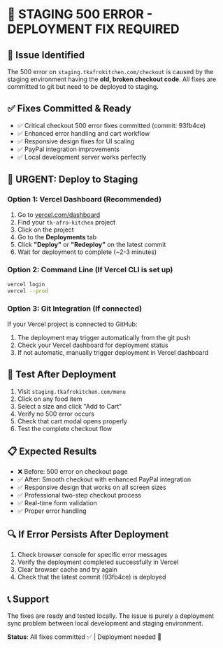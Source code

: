 # 🚨 STAGING 500 ERROR - DEPLOYMENT FIX REQUIRED

## 🎯 **Issue Identified**
The 500 error on `staging.tkafrokitchen.com/checkout` is caused by the staging environment having the **old, broken checkout code**. All fixes are committed to git but need to be deployed to staging.

## ✅ **Fixes Committed & Ready**
- ✅ Critical checkout 500 error fixes committed (commit: 93fb4ce)
- ✅ Enhanced error handling and cart workflow
- ✅ Responsive design fixes for UI scaling
- ✅ PayPal integration improvements
- ✅ Local development server works perfectly

## 🚀 **URGENT: Deploy to Staging**

### **Option 1: Vercel Dashboard (Recommended)**
1. Go to [vercel.com/dashboard](https://vercel.com/dashboard)
2. Find your `tk-afro-kitchen` project
3. Click on the project
4. Go to the **Deployments** tab
5. Click **"Deploy"** or **"Redeploy"** on the latest commit
6. Wait for deployment to complete (~2-3 minutes)

### **Option 2: Command Line (If Vercel CLI is set up)**
```bash
vercel login
vercel --prod
```

### **Option 3: Git Integration (If connected)**
If your Vercel project is connected to GitHub:
1. The deployment may trigger automatically from the git push
2. Check your Vercel dashboard for deployment status
3. If not automatic, manually trigger deployment in Vercel dashboard

## 🧪 **Test After Deployment**
1. Visit `staging.tkafrokitchen.com/menu`
2. Click on any food item
3. Select a size and click "Add to Cart"
4. Verify no 500 error occurs
5. Check that cart modal opens properly
6. Test the complete checkout flow

## 📋 **Expected Results**
- ❌ Before: 500 error on checkout page
- ✅ After: Smooth checkout with enhanced PayPal integration
- ✅ Responsive design that works on all screen sizes
- ✅ Professional two-step checkout process
- ✅ Real-time form validation
- ✅ Proper error handling

## 🔍 **If Error Persists After Deployment**
1. Check browser console for specific error messages
2. Verify the deployment completed successfully in Vercel
3. Clear browser cache and try again
4. Check that the latest commit (93fb4ce) is deployed

## 📞 **Support**
The fixes are ready and tested locally. The issue is purely a deployment sync problem between local development and staging environment.

**Status**: All fixes committed ✅ | Deployment needed 🚀
